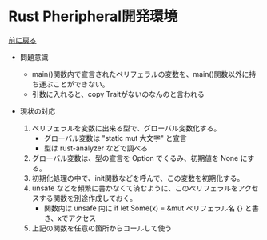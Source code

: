 # Rust Pheripheral開発環境

[前に戻る](rp-pico.md)

- 問題意識
    - main()関数内で宣言されたペリフェラルの変数を、main()関数以外に持ち運ぶことができない。
    - 引数に入れると、copy Traitがないのなんのと言われる

- 現状の対応
    1. ペリフェラルを変数に出来る型で、グローバル変数化する。
        - グローバル変数は "static mut 大文字" と宣言
        - 型は rust-analyzer などで調べる
    1. グローバル変数は、型の宣言を Option でくるみ、初期値を None にする。
    1. 初期化処理の中で、init関数などを呼んで、この変数を初期化する。
    1. unsafe などを頻繁に書かなくて済むように、このペリフェラルをアクセスする関数を別途作成しておく。
        - 関数内は unsafe 内に if let Some(x) = &mut ペリフェラル名 {} と書き、xでアクセス
    1. 上記の関数を任意の箇所からコールして使う
